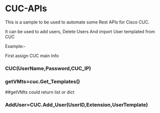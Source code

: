 # CUC-APIs

This is a sample to be used to automate some Rest APIs for Cisco CUC.

It can be used to add users, Delete Users And import User templated from CUC

Example:-

First assign CUC main Info 

### CUC(UserName,Password,CUC_IP)

### getVMts=cuc.Get_Templates() 
##getVMts could return list or dict

### AddUser=CUC.Add_User(UserID,Extension,UserTemplate)
